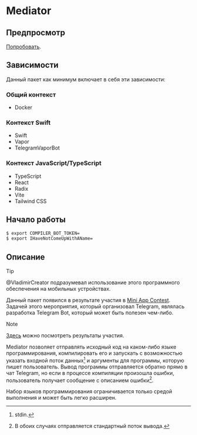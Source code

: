 # Mediator

## Предпросмотр
[Попробовать](https://vladimircreator.github.io/Mediator/).

## Зависимости
Данный пакет как минимум включает в себя эти зависимости:

### Общий контекст
- Docker

### Контекст Swift
- Swift
- Vapor
- TelegramVaporBot

### Контекст JavaScript/TypeScript
- TypeScript
- React
- Radix
- Vite
- Tailwind CSS

## Начало работы
```bash
$ export COMPILER_BOT_TOKEN=
$ export IHaveNotComeUpWithAName=
```

## Описание
> [!TIP]
> @VladimirCreator подразумевал использование этого программного обеспечения на мобильных устройствах.

Данный пакет появился в результате участия в [Mini App Contest](https://contest.com/mini-apps/). Задачей этого мероприятия, который организовал Telegram, являлась разработка Telegram Bot, который может быть полезен чем-либо.

> [!NOTE]
> [Здесь](https://contest.com/mini-apps/entry4419) можно посмотреть результаты участия.

Mediator позволяет отправлять исходный код на каком-либо языке программирования, компилировать его и запускать с возможностью указать входной поток данных[^1] и аргументы для программы, которую пишет пользователь. Вывод программы отправляется обратно прямо в чат Telegram, но если в процессе компиляции произошла ошибки, пользователь получает сообщение с описанием ошибки[^2].

Набор языков программирования ограничивается только средой выполнения и может быть легко расширен.

[^1]: stdin.
[^2]: В обоих случаях отправляется стандартный поток вывода.
